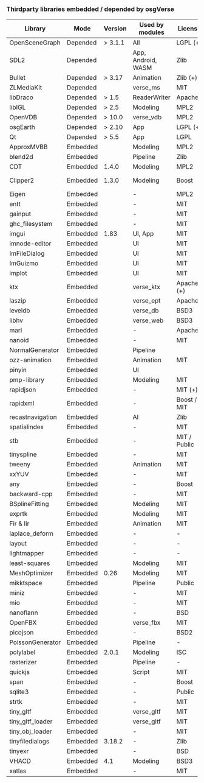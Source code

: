 ### Thirdparty libraries embedded / depended by osgVerse
| Library          | Mode     | Version   | Used by modules    | License      | Website |
|------------------|----------|-----------|--------------------|--------------|---------|
| OpenSceneGraph   | Depended | > 3.1.1   | All                | LGPL (+)     | https://github.com/openscenegraph/OpenSceneGraph |
| SDL2             | Depended |           | App, Android, WASM | Zlib         | https://github.com/libsdl-org/SDL |
| Bullet           | Depended | > 3.17    | Animation          | Zlib (+)     | https://github.com/bulletphysics/bullet3 |
| ZLMediaKit       | Depended |           | verse_ms           | MIT          | https://github.com/ZLMediaKit/ZLMediaKit |
| libDraco         | Depended | > 1.5     | ReaderWriter       | Apache2      | https://github.com/google/draco |
| libIGL           | Depended | > 2.5     | Modeling           | MPL2         | https://github.com/libigl/libigl |
| OpenVDB          | Depended | > 10.0    | verse_vdb          | MPL2         | https://github.com/AcademySoftwareFoundation/openvdb |
| osgEarth         | Depended | > 2.10    | App                | LGPL (+)     | https://github.com/gwaldron/osgearth |
| Qt               | Depended | > 5.5     | App                | LGPL         | |
| ApproxMVBB       | Embedded |           | Modeling           | MPL2         | https://github.com/gabyx/ApproxMVBB |
| blend2d          | Embedded |           | Pipeline           | Zlib         | https://github.com/blend2d/blend2d |
| CDT              | Embedded | 1.4.0     | Modeling           | MPL2         | https://github.com/artem-ogre/CDT |
| Clipper2         | Embedded | 1.3.0     | Modeling           | Boost        | https://github.com/collmot/Clipper2/tree/feat/cpp11-support |
| Eigen            | Embedded |           | -                  | MPL2         | https://gitlab.com/libeigen/eigen |
| entt             | Embedded |           | -                  | MIT          | https://github.com/skypjack/entt |
| gainput          | Embedded |           | -                  | MIT          | https://github.com/jkuhlmann/gainput |
| ghc_filesystem   | Embedded |           | -                  | MIT          | https://github.com/gulrak/filesystem |
| imgui            | Embedded | 1.83      | UI, App            | MIT          | https://github.com/ocornut/imgui |
| imnode-editor    | Embedded |           | UI                 | MIT          | https://github.com/thedmd/imgui-node-editor |
| ImFileDialog     | Embedded |           | UI                 | MIT          | https://github.com/dfranx/ImFileDialog |
| ImGuizmo         | Embedded |           | UI                 | MIT          | https://github.com/CedricGuillemet/ImGuizmo |
| implot           | Embedded |           | UI                 | MIT          | https://github.com/epezent/implot |
| ktx              | Embedded |           | verse_ktx          | Apache2 (+)  | https://github.com/KhronosGroup/KTX-Software |
| laszip           | Embedded |           | verse_ept          | Apache2      | https://github.com/LASzip/LASzip |
| leveldb          | Embedded |           | verse_db           | BSD3         | https://github.com/google/leveldb |
| libhv            | Embedded |           | verse_web          | BSD3         | https://github.com/ithewei/libhv |
| marl             | Embedded |           | -                  | Apache2      | https://github.com/google/marl |
| nanoid           | Embedded |           | -                  | MIT          | https://github.com/mcmikecreations/nanoid_cpp |
| NormalGenerator  | Embedded |           | Pipeline           |              | |
| ozz-animation    | Embedded |           | Animation          | MIT          | https://github.com/guillaumeblanc/ozz-animation |
| pinyin           | Embedded |           | UI                 |              | |
| pmp-library      | Embedded |           | Modeling           | MIT          | https://github.com/pmp-library/pmp-library |
| rapidjson        | Embedded |           | -                  | MIT (+)      | https://github.com/Tencent/rapidjson |
| rapidxml         | Embedded |           | -                  | Boost / MIT  | https://rapidxml.sourceforge.net/ |
| recastnavigation | Embedded |           | AI                 | Zlib         | https://github.com/recastnavigation/recastnavigation |
| spatialindex     | Embedded |           | -                  | MIT          | https://github.com/libspatialindex/libspatialindex |
| stb              | Embedded |           | -                  | MIT / Public | https://github.com/nothings/stb |
| tinyspline       | Embedded |           | -                  | MIT          | https://github.com/msteinbeck/tinyspline |
| tweeny           | Embedded |           | Animation          | MIT          | https://github.com/mobius3/tweeny |
| xxYUV            | Embedded |           | -                  | MIT          | https://github.com/metarutaiga/xxYUV |
| any              | Embedded |           | -                  | Boost        | https://github.com/thelink2012/any |
| backward-cpp     | Embedded |           | -                  | MIT          | https://github.com/bombela/backward-cpp |
| BSplineFitting   | Embedded |           | Modeling           | MIT          | https://github.com/QianZheng/BSplineFitting/tree/master |
| exprtk           | Embedded |           | Modeling           | MIT          | https://github.com/ArashPartow/exprtk |
| Fir & Iir        | Embedded |           | Animation          | MIT          | https://github.com/berndporr |
| laplace_deform   | Embedded |           | -                  | -            | |
| layout           | Embedded |           | -                  | -            | |
| lightmapper      | Embedded |           | -                  | -            | https://github.com/ands/lightmapper |
| least-squares    | Embedded |           | Modeling           | MIT          | https://github.com/Rookfighter/least-squares-cpp |
| MeshOptimizer    | Embedded | 0.26      | Modeling           | MIT          | https://github.com/zeux/meshoptimizer |
| mikktspace       | Embedded |           | Pipeline           | Public       | https://github.com/mmikk/MikkTSpace |
| miniz            | Embedded |           | -                  | MIT          | https://github.com/richgel999/miniz |
| mio              | Embedded |           | -                  | MIT          | https://github.com/vimpunk/mio |
| nanoflann        | Embedded |           | -                  | BSD          | https://github.com/jlblancoc/nanoflann |
| OpenFBX          | Embedded |           | verse_fbx          | MIT          | https://github.com/nem0/OpenFBX |
| picojson         | Embedded |           | -                  | BSD2         | https://github.com/kazuho/picojson |
| PoissonGenerator | Embedded |           | Pipeline           | -            | |
| polylabel        | Embedded | 2.0.1     | Modeling           | ISC          | https://github.com/mapbox/polylabel |
| rasterizer       | Embedded |           | Pipeline           | -            | https://github.com/rawrunprotected/rasterizer |
| quickjs          | Embedded |           | Script             | MIT          | https://github.com/bellard/quickjs |
| span             | Embedded |           | -                  | Boost        | https://github.com/tcbrindle/span |
| sqlite3          | Embedded |           | -                  | Public       | https://www.sqlite.org/index.html |
| strtk            | Embedded |           | -                  | MIT          | https://github.com/ArashPartow/strtk |
| tiny_gltf        | Embedded |           | verse_gltf         | MIT          | https://github.com/syoyo/tinygltf |
| tiny_gltf_loader | Embedded |           | verse_gltf         | MIT          | https://github.com/syoyo/tinygltfloader |
| tiny_obj_loader  | Embedded |           | -                  | MIT          | https://github.com/tinyobjloader/tinyobjloader |
| tinyfiledialogs  | Embedded | 3.18.2    | -                  | Zlib         | https://sourceforge.net/projects/tinyfiledialogs/ |
| tinyexr          | Embedded |           | -                  | BSD          | https://github.com/syoyo/tinyexr |
| VHACD            | Embedded | 4.1       | Modeling           | BSD3         | https://github.com/kmammou/v-hacd
| xatlas           | Embedded |           | -                  | MIT          | https://github.com/jpcy/xatlas |